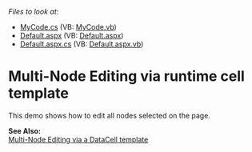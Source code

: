 <!-- default file list -->
*Files to look at*:

* [MyCode.cs](./CS/WebSite/App_Code/MyCode.cs) (VB: [MyCode.vb](./VB/WebSite/App_Code/MyCode.vb))
* [Default.aspx](./CS/WebSite/Default.aspx) (VB: [Default.aspx](./VB/WebSite/Default.aspx))
* [Default.aspx.cs](./CS/WebSite/Default.aspx.cs) (VB: [Default.aspx.vb](./VB/WebSite/Default.aspx.vb))
<!-- default file list end -->
# Multi-Node Editing via runtime cell template


<p>This demo shows how to edit all nodes selected on the page.</p><p><strong>See Also:</strong><br />
<a href="https://www.devexpress.com/Support/Center/p/E1314">Multi-Node Editing via a DataCell template</a></p>

<br/>


